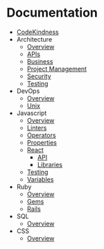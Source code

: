 Documentation
=============

* [CodeKindness](../README.md)
* Architecture
  * [Overview](architecture/overview.md)
  * [APIs](api/overview.md)
  * [Business](architecture/business.md)
  * [Project Management](architecture/project_management.md)
  * [Security](architecture/security.md)
  * [Testing](architecture/testing.md)
* DevOps
  * [Overview](devops/overview.md)
  * [Unix](devops/unix.md)
* Javascript
  * [Overview](javascript/overview.md)
  * [Linters](javascript/linters.md)
  * [Operators](javascript/operators.md)
  * [Properties](javascript/properties.md)
  * [React](javascript/react/overview.md)
    * [API](javascript/react/api.md)
    * [Libraries](javascript/react/libraries.md)
  * [Testing](javascript/testing.md)
  * [Variables](javascript/variables.md)
* Ruby
  * [Overview](ruby/overview.md)
  * [Gems](ruby/gems.md)
  * [Rails](ruby/rails.md)
* SQL
  * [Overview](sql/overview.md)
* CSS
  * [Overview](css/overview.md)
